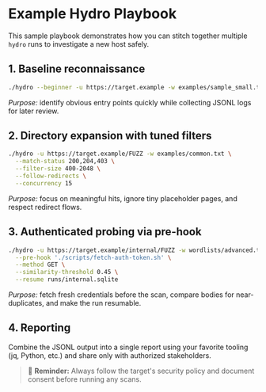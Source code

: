 # Example Hydro Playbook

This sample playbook demonstrates how you can stitch together multiple `hydro` runs to investigate a new host safely.

## 1. Baseline reconnaissance

```bash
./hydro --beginner -u https://target.example -w examples/sample_small.txt --output runs/target-baseline.jsonl
```

*Purpose:* identify obvious entry points quickly while collecting JSONL logs for later review.

## 2. Directory expansion with tuned filters

```bash
./hydro -u https://target.example/FUZZ -w examples/common.txt \
  --match-status 200,204,403 \
  --filter-size 400-2048 \
  --follow-redirects \
  --concurrency 15
```

*Purpose:* focus on meaningful hits, ignore tiny placeholder pages, and respect redirect flows.

## 3. Authenticated probing via pre-hook

```bash
./hydro -u https://target.example/internal/FUZZ -w wordlists/advanced.txt \
  --pre-hook './scripts/fetch-auth-token.sh' \
  --method GET \
  --similarity-threshold 0.45 \
  --resume runs/internal.sqlite
```

*Purpose:* fetch fresh credentials before the scan, compare bodies for near-duplicates, and make the run resumable.

## 4. Reporting

Combine the JSONL output into a single report using your favorite tooling (jq, Python, etc.) and share only with authorized stakeholders.

> 🔐 **Reminder:** Always follow the target's security policy and document consent before running any scans.
